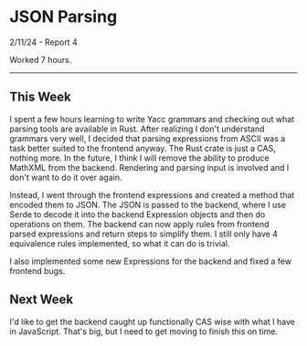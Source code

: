 # JSON Parsing

2/11/24 - Report 4

Worked 7 hours.

---

## This Week

I spent a few hours learning to write Yacc grammars and checking out what
parsing tools are available in Rust. After realizing I don't understand
grammars very well, I decided that parsing expressions from ASCII was a 
task better suited to the frontend anyway. The Rust crate is just a CAS,
nothing more. In the future, I think I will remove the ability to produce
MathXML from the backend. Rendering and parsing input is involved and I don't 
want to do it over again.

Instead, I went through the frontend expressions and created a method
that encoded them to JSON. The JSON is passed to the backend, where I use 
Serde to decode it into the backend Expression objects and then do operations
on them. The backend can now apply rules from frontend parsed expressions
and return steps to simplify them. I still only have 4 equivalence rules implemented,
so what it can do is trivial.

I also implemented some new Expressions for the backend and fixed a few
frontend bugs.

## Next Week

I'd like to get the backend caught up functionally CAS wise with what I have
in JavaScript. That's big, but I need to get moving to finish this on time.




